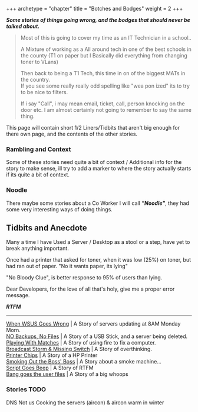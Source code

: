 +++
archetype = "chapter"
title = "Botches and Bodges"
weight = 2
+++

***Some stories of things going wrong, and the bodges that should never be talked about.***  

>Most of this is going to cover my time as an IT Technician in a school..  
>
>A Mixture of working as a All around tech in one of the best schools in the county (T1 on paper but I Basically did everything from changing toner to VLans)  
>
>Then back to being a T1 Tech, this time in on of the biggest MATs in the country.  
> If you see some really really odd spelling like "wea pon ized" its to try to be nice to filters.  
>
> If i say "Call", i may mean email, ticket, call, person knocking on the door etc. I am almost certainly not going to remember to say the same thing.  

This page will contain short 1/2 Liners/Tidbits that aren't big enough for there own page, and the contents of the other stories.

### Rambling and Context  

Some of these stories need quite a bit of context / Additional info for the story to make sense, ill try to add a marker to where the story actually starts if its quite a bit of context.  

### Noodle  

There maybe some stories about a Co Worker I will call ***"Noodle"***, they had some very interesting ways of doing things.  

## Tidbits and Anecdote

Many a time  I have Used a Server / Desktop as a stool or a step, have yet to break anything important.  

Once had a printer that asked for toner, when it was low (25%) on toner, but had ran out of paper. "No it wants paper, its lying"

"No Bloody Clue", is better response to 95% of users than lying.

<!--
I have yet to have a ticket marked "Urgent" that was.

"Script doesn't work", yes it does, you just gave it bad data.  
-->
Dear Developers, for the love of all that's holy, give me a proper error message.

***RTFM***

---

[When WSUS Goes Wrong](../../whoops/8amserver/) | A Story of servers updating at 8AM Monday Morn.  
[NO Backups, No Files](../../whoops/usbserver/) | A Story of a USB Stick, and a server being deleted.  
[Playing With Matches](../../whoops/FireMuhaha/) | A Story of using fire to fix a computer.  
[Broadcast Storm & Missing Switch](../../whoops/BroadcastStorm/) | A Story of overthinking.  
[Printer Chips](../../whoops/PrinterChip/) | A Story of a HP Printer  
[Smoking Out the Boss' Boss](../../whoops/SmokeyBoi/) | A Story about a smoke machine...  
[Script Goes Beep](../../whoops/ScriptGoesBeep/) | A Story of RTFM  
[Bang goes the user files](../../whoops/IntakeGoesByeBye/) | A Story of a big whoops  

### Stories TODO

DNS Not us
Cooking the servers (aircon) & aircon warm in winter
